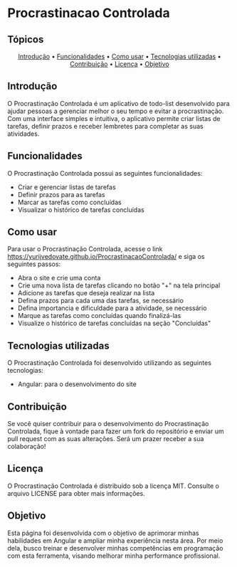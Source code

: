 # Procrastinacao Controlada

##  Tópicos 

<p align="center">
 <a href="#Introdução">Introdução</a> •
 <a href="#Funcionalidades">Funcionalidades</a> •
 <a href="#como-usar">Como usar</a> • 
 <a href="#tecnologias-utilizadas">Tecnologias utilizadas</a> • 
 <a href="#Contribuição">Contribuição</a> • 
 <a href="#Licença">Licença</a> • 
 <a href="#Objetivo">Objetivo</a> 
</p>

## Introdução

O Procrastinação Controlada é um aplicativo de todo-list desenvolvido para ajudar pessoas a gerenciar melhor o seu tempo e evitar a procrastinação. Com uma interface simples e intuitiva, o aplicativo permite criar listas de tarefas, definir prazos e receber lembretes para completar as suas atividades.

## Funcionalidades
O Procrastinação Controlada possui as seguintes funcionalidades:

- Criar e gerenciar listas de tarefas
- Definir prazos para as tarefas
- Marcar as tarefas como concluídas
- Visualizar o histórico de tarefas concluídas

## Como usar
Para usar o Procrastinação Controlada, acesse o link https://yurijvedovate.github.io/ProcrastinacaoControlada/ e siga os seguintes passos:

- Abra o site e crie uma conta
- Crie uma nova lista de tarefas clicando no botão "+" na tela principal
- Adicione as tarefas que deseja realizar na lista
- Defina prazos para cada uma das tarefas, se necessário
- Defina importancia e dificuldade para a atividade, se necessário
- Marque as tarefas como concluídas quando finalizá-las
- Visualize o histórico de tarefas concluídas na seção "Concluídas"

## Tecnologias utilizadas
O Procrastinação Controlada foi desenvolvido utilizando as seguintes tecnologias:

- Angular: para o desenvolvimento do site

## Contribuição
Se você quiser contribuir para o desenvolvimento do Procrastinação Controlada, fique à vontade para fazer um fork do repositório e enviar um pull request com as suas alterações. Será um prazer receber a sua colaboração!

## Licença
O Procrastinação Controlada é distribuído sob a licença MIT. Consulte o arquivo LICENSE para obter mais informações.

## Objetivo
Esta página foi desenvolvida com o objetivo de aprimorar minhas habilidades em Angular e ampliar minha experiência nesta área. Por meio dela, busco treinar e desenvolver minhas competências em programação com esta ferramenta, visando melhorar minha performance profissional.


